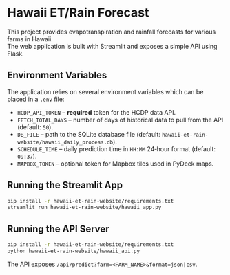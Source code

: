 # Hawaii ET/Rain Forecast

This project provides evapotranspiration and rainfall forecasts for various farms in Hawaii.  
The web application is built with Streamlit and exposes a simple API using Flask.

## Environment Variables

The application relies on several environment variables which can be placed in a `.env` file:

- `HCDP_API_TOKEN` – **required** token for the HCDP data API.
- `FETCH_TOTAL_DAYS` – number of days of historical data to pull from the API (default: `50`).
- `DB_FILE` – path to the SQLite database file (default: `hawaii-et-rain-website/hawaii_daily_process.db`).
- `SCHEDULE_TIME` – daily prediction time in `HH:MM` 24‑hour format (default: `09:37`).
- `MAPBOX_TOKEN` – optional token for Mapbox tiles used in PyDeck maps.

## Running the Streamlit App

```bash
pip install -r hawaii-et-rain-website/requirements.txt
streamlit run hawaii-et-rain-website/hawaii_app.py
```

## Running the API Server

```bash
pip install -r hawaii-et-rain-website/requirements.txt
python hawaii-et-rain-website/hawaii_api.py
```

The API exposes `/api/predict?farm=<FARM_NAME>&format=json|csv`.
